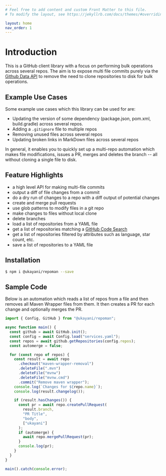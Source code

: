 ```yaml
---
# Feel free to add content and custom Front Matter to this file.
# To modify the layout, see https://jekyllrb.com/docs/themes/#overriding-theme-defaults

layout: home
nav_order: 1
---
```


# Introduction

This is a GitHub client library with a focus on performing bulk operations across several repos.
The aim is to expose multi file commits purely via the [Github Data API](https://docs.github.com/en/rest/reference/git) to remove the need to clone
repositories to disk for bulk operations. 

## Example Use Cases
Some example use cases which this library can be used for are:

- Updating the version of some dependency (package.json, pom.xml, build.gradle) across several repos.
- Adding a `.gitignore` file to multiple repos
- Removing unused files across several repos
- Updating broken links in MarkDown files across several repos 
   
In general, it enables you to quickly set up a multi-repo automation
which makes file modifications, issues a PR, merges and deletes the branch -- all without 
cloning a single file to disk.

## Feature Highlights

- a high level API for making multi-file commits
- output a diff of file changes from a commit
- do a dry run of changes to a repo with a diff output of potential changes
- create and merge pull requests
- use glob patterns to modify files in a git repo
- make changes to files without local clone
- delete branches
- load a list of repositories from a YAML file
- get a list of repositories matching a [GitHub Code Search](https://docs.github.com/en/github/searching-for-information-on-github/searching-code)
- get a list of repositories filtered by attributes such as language, star count, etc.
- save a list of repositories to a YAML file

## Installation

```bash
$ npm i @ukayani/repoman --save
```

## Sample Code

Below is an automation which reads a list of repos from a file
and then removes all Maven Wrapper files from them. It then creates a PR
for each change and optionally merges the PR.

```typescript
import { Config, GitHub } from "@ukayani/repoman";

async function main() {
  const github = await GitHub.init();
  const config = await Config.load("services.yaml");
  const repos = await github.getRepositories(config.repos);
  const automerge = false;

  for (const repo of repos) {
    const result = await repo
      .checkout("maven-wrapper-removal")
      .deleteFile(".mvn")
      .deleteFile("mvnw")
      .deleteFile("mvnw.cmd")
      .commit("Remove maven wrapper");
    console.log(`Changes for ${repo.name}`);
    console.log(result.changelog());

    if (result.hasChanges()) {
      const pr = await repo.createPullRequest(
        result.branch,
        "PR Title",
        "body",
        ["ukayani"]
      );
      if (automerge) {
        await repo.mergePullRequest(pr);
      }
      console.log(pr);
    }
  }
}

main().catch(console.error);

```

